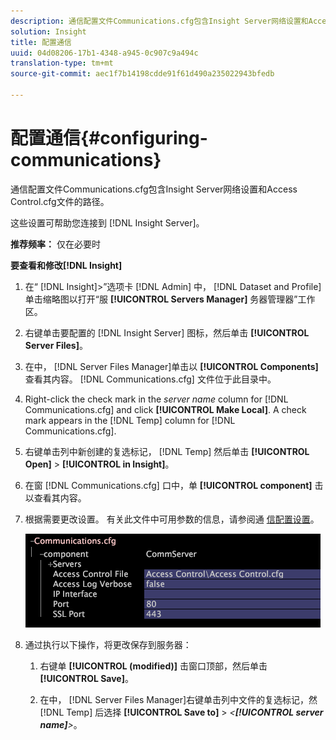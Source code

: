 ```yaml
---
description: 通信配置文件Communications.cfg包含Insight Server网络设置和Access Control.cfg文件的路径。
solution: Insight
title: 配置通信
uuid: 04d08206-17b1-4348-a945-0c907c9a494c
translation-type: tm+mt
source-git-commit: aec1f7b14198cdde91f61d490a235022943bfedb

---
```



# 配置通信{#configuring-communications}

通信配置文件Communications.cfg包含Insight Server网络设置和Access Control.cfg文件的路径。

这些设置可帮助您连接到 [!DNL Insight Server]。

**推荐频率：** 仅在必要时

**要查看和修改[!DNL Insight]**

1. 在“ [!DNL Insight]>”选项卡 [!DNL Admin] 中， [!DNL Dataset and Profile] 单击缩略图以打开“服 **[!UICONTROL Servers Manager]** 务器管理器”工作区。
1. 右键单击要配置的 [!DNL Insight Server] 图标，然后单击 **[!UICONTROL Server Files]**。
1. 在中， [!DNL Server Files Manager]单击以 **[!UICONTROL Components]** 查看其内容。 [!DNL Communications.cfg] 文件位于此目录中。
1. Right-click the check mark in the *server name* column for [!DNL Communications.cfg] and click **[!UICONTROL Make Local]**. A check mark appears in the [!DNL Temp] column for [!DNL Communications.cfg].
1. 右键单击列中新创建的复选标记， [!DNL Temp] 然后单击 **[!UICONTROL Open]** > **[!UICONTROL in Insight]**。
1. 在窗 [!DNL Communications.cfg] 口中，单 **[!UICONTROL component]** 击以查看其内容。
1. 根据需要更改设置。 有关此文件中可用参数的信息，请参阅通 [信配置设置](../../../home/c-inst-svr/c-cfg-stgs-ref/c-comm-cfg-stgs.md#concept-aed00587c7a1432fb487bd154aaea6b1)。

   ![步骤信息](assets/cfg_communications_examplevalues.png)

1. 通过执行以下操作，将更改保存到服务器：

   1. 右键单 **[!UICONTROL (modified)]** 击窗口顶部，然后单击 **[!UICONTROL Save]**。

   1. 在中， [!DNL Server Files Manager]右键单击列中文件的复选标记，然 [!DNL Temp] 后选择 **[!UICONTROL Save to]** > *&lt;**[!UICONTROL server name]**>*。

